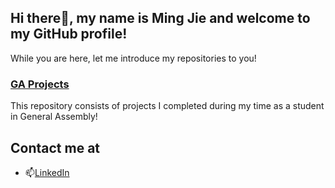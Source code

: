 ## Hi there👋, my name is Ming Jie and welcome to my GitHub profile!

While you are here, let me introduce my repositories to you!

### [GA Projects](https://github.com/tmj1432/GA-Projects)
This repository consists of projects I completed during my time as a student in General Assembly!

## Contact me at
- 📫[LinkedIn](https://www.linkedin.com/in/tmj1432/)


<!--
**tmj1432/tmj1432** is a ✨ _special_ ✨ repository because its `README.md` (this file) appears on your GitHub profile.

Here are some ideas to get you started:

- 🔭 I’m currently working on ...
- 🌱 I’m currently learning ...
- 👯 I’m looking to collaborate on ...
- 🤔 I’m looking for help with ...
- 💬 Ask me about ...
- 📫 How to reach me: ...
- 😄 Pronouns: ...
- ⚡ Fun fact: ...
-->
